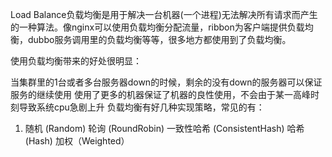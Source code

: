 Load Balance负载均衡是用于解决一台机器(一个进程)无法解决所有请求而产生的一种算法。像nginx可以使用负载均衡分配流量，ribbon为客户端提供负载均衡，dubbo服务调用里的负载均衡等等，很多地方都使用到了负载均衡。

使用负载均衡带来的好处很明显：

当集群里的1台或者多台服务器down的时候，剩余的没有down的服务器可以保证服务的继续使用
使用了更多的机器保证了机器的良性使用，不会由于某一高峰时刻导致系统cpu急剧上升
负载均衡有好几种实现策略，常见的有：

1. 随机 (Random)
轮询 (RoundRobin)
一致性哈希 (ConsistentHash)
哈希 (Hash)
加权（Weighted）
